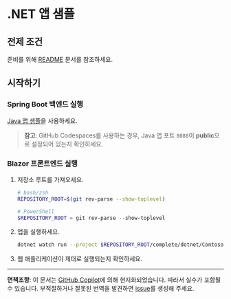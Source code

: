 # .NET 앱 샘플

## 전제 조건

준비를 위해 [README](../../README.md) 문서를 참조하세요.

## 시작하기

### Spring Boot 백엔드 실행

[Java 앱 샘플](../java/)을 사용하세요.

> **참고**: GitHub Codespaces를 사용하는 경우, Java 앱 포트 `8080`이 **public**으로 설정되어 있는지 확인하세요.

### Blazor 프론트엔드 실행

1. 저장소 루트를 가져오세요.

    ```bash
    # bash/zsh
    REPOSITORY_ROOT=$(git rev-parse --show-toplevel)
    ```

    ```powershell
    # PowerShell
    $REPOSITORY_ROOT = git rev-parse --show-toplevel
    ```

1. 앱을 실행하세요.

    ```bash
    dotnet watch run --project $REPOSITORY_ROOT/complete/dotnet/Contoso.BlazorApp
    ```

1. 웹 애플리케이션이 제대로 실행되는지 확인하세요.

---

**면책조항**: 이 문서는 [GitHub Copilot](https://docs.github.com/copilot/about-github-copilot/what-is-github-copilot)에 의해 현지화되었습니다. 따라서 실수가 포함될 수 있습니다. 부적절하거나 잘못된 번역을 발견하면 [issue](https://github.com/microsoft/github-copilot-vibe-coding-workshop/issues/new)를 생성해 주세요.
